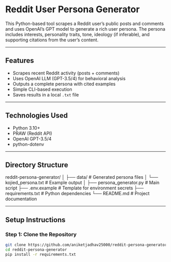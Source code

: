 # Reddit User Persona Generator

This Python-based tool scrapes a Reddit user’s public posts and comments and uses OpenAI’s GPT model to generate a rich user persona. The persona includes interests, personality traits, tone, ideology (if inferable), and supporting citations from the user’s content.

---

## Features

- Scrapes recent Reddit activity (posts + comments)
- Uses OpenAI LLM (GPT-3.5/4) for behavioral analysis
- Outputs a complete persona with cited examples
- Simple CLI-based execution
- Saves results in a local `.txt` file

---

## Technologies Used

- Python 3.10+
- PRAW (Reddit API)
- OpenAI GPT-3.5/4
- python-dotenv

---

## Directory Structure

reddit-persona-generator/
│
├── data/ # Generated persona files
│   └── kojied_persona.txt # Example output
│
├── persona_generator.py # Main script
├── .env.example # Template for environment secrets
├── requirements.txt # Python dependencies
└── README.md # Project documentation


---

## Setup Instructions

### Step 1: Clone the Repository

```bash
git clone https://github.com/aniketjadhav25000/reddit-persona-generator.git
cd reddit-persona-generator
pip install -r requirements.txt
